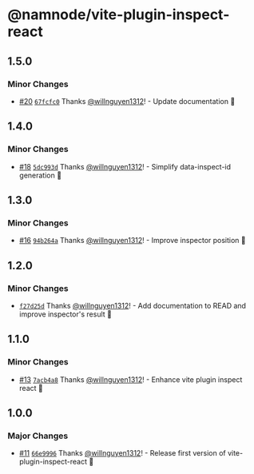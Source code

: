# @namnode/vite-plugin-inspect-react

## 1.5.0

### Minor Changes

- [#20](https://github.com/willnguyen1312/namnode/pull/20)
  [`67fcfc0`](https://github.com/willnguyen1312/namnode/commit/67fcfc06838779a483cf59fd13683ed0506ef9c2) Thanks
  [@willnguyen1312](https://github.com/willnguyen1312)! - Update documentation 💞

## 1.4.0

### Minor Changes

- [#18](https://github.com/willnguyen1312/namnode/pull/18)
  [`5dc993d`](https://github.com/willnguyen1312/namnode/commit/5dc993df1ccc3175c8be83eb2caea46b3cdb9345) Thanks
  [@willnguyen1312](https://github.com/willnguyen1312)! - Simplify data-inspect-id generation 💞

## 1.3.0

### Minor Changes

- [#16](https://github.com/willnguyen1312/namnode/pull/16)
  [`94b264a`](https://github.com/willnguyen1312/namnode/commit/94b264a80a12e398e45d23fe98fdfcfedee384fc) Thanks
  [@willnguyen1312](https://github.com/willnguyen1312)! - Improve inspector position 💞

## 1.2.0

### Minor Changes

- [`f27d25d`](https://github.com/willnguyen1312/namnode/commit/f27d25d42aecf04477ef69edd6d5caccc3551d62) Thanks
  [@willnguyen1312](https://github.com/willnguyen1312)! - Add documentation to READ and improve inspector's result 💞

## 1.1.0

### Minor Changes

- [#13](https://github.com/willnguyen1312/namnode/pull/13)
  [`7acb4a8`](https://github.com/willnguyen1312/namnode/commit/7acb4a816b7c26cab40c5f100d122c1d1f764a70) Thanks
  [@willnguyen1312](https://github.com/willnguyen1312)! - Enhance vite plugin inspect react 💞

## 1.0.0

### Major Changes

- [#11](https://github.com/willnguyen1312/namnode/pull/11)
  [`66e9996`](https://github.com/willnguyen1312/namnode/commit/66e99964dfa7e4d34a1d2e5f27d1cf47beb97663) Thanks
  [@willnguyen1312](https://github.com/willnguyen1312)! - Release first version of vite-plugin-inspect-react 💞
